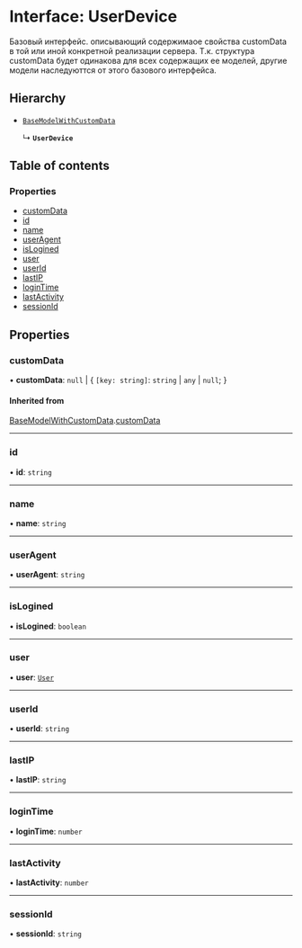 # Interface: UserDevice

Базовый интерфейс. описывающий содержимаое свойства customData в той или иной конкретной реализации сервера.
Т.к. структура customData будет одинакова для всех содержащих ее моделей, другие модели наследуюттся от этого базового интерфейса.

## Hierarchy

- [`BaseModelWithCustomData`](BaseModelWithCustomData.md)

  ↳ **`UserDevice`**

## Table of contents

### Properties

- [customData](UserDevice.md#customdata)
- [id](UserDevice.md#id)
- [name](UserDevice.md#name)
- [userAgent](UserDevice.md#useragent)
- [isLogined](UserDevice.md#islogined)
- [user](UserDevice.md#user)
- [userId](UserDevice.md#userid)
- [lastIP](UserDevice.md#lastip)
- [loginTime](UserDevice.md#logintime)
- [lastActivity](UserDevice.md#lastactivity)
- [sessionId](UserDevice.md#sessionid)

## Properties

### customData

• **customData**: ``null`` \| { `[key: string]`: `string` \| `any` \| ``null``;  }

#### Inherited from

[BaseModelWithCustomData](BaseModelWithCustomData.md).[customData](BaseModelWithCustomData.md#customdata)

___

### id

• **id**: `string`

___

### name

• **name**: `string`

___

### userAgent

• **userAgent**: `string`

___

### isLogined

• **isLogined**: `boolean`

___

### user

• **user**: [`User`](User.md)

___

### userId

• **userId**: `string`

___

### lastIP

• **lastIP**: `string`

___

### loginTime

• **loginTime**: `number`

___

### lastActivity

• **lastActivity**: `number`

___

### sessionId

• **sessionId**: `string`
